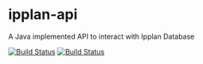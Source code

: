 # ipplan-api
A Java implemented API to interact with Ipplan Database

[![Build Status](https://travis-ci.org/bozzo/ipplan-api.svg)](https://travis-ci.org/bozzo/ipplan-api)
[![Build Status](http://codecov.io/github/bozzo/ipplan-api/coverage.svg?branch=master)](http://codecov.io/github/bozzo/ipplan-api?branch=master)

